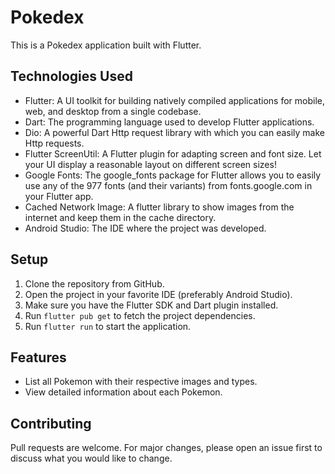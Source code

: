 # Pokedex

This is a Pokedex application built with Flutter.

## Technologies Used

- Flutter: A UI toolkit for building natively compiled applications for mobile, web, and desktop from a single codebase.
- Dart: The programming language used to develop Flutter applications.
- Dio: A powerful Dart Http request library with which you can easily make Http requests.
- Flutter ScreenUtil: A Flutter plugin for adapting screen and font size. Let your UI display a reasonable layout on different screen sizes!
- Google Fonts: The google_fonts package for Flutter allows you to easily use any of the 977 fonts (and their variants) from fonts.google.com in your Flutter app.
- Cached Network Image: A flutter library to show images from the internet and keep them in the cache directory.
- Android Studio: The IDE where the project was developed.

## Setup

1. Clone the repository from GitHub.
2. Open the project in your favorite IDE (preferably Android Studio).
3. Make sure you have the Flutter SDK and Dart plugin installed.
4. Run `flutter pub get` to fetch the project dependencies.
5. Run `flutter run` to start the application.

## Features

- List all Pokemon with their respective images and types.
- View detailed information about each Pokemon.

## Contributing

Pull requests are welcome. For major changes, please open an issue first to discuss what you would like to change.
